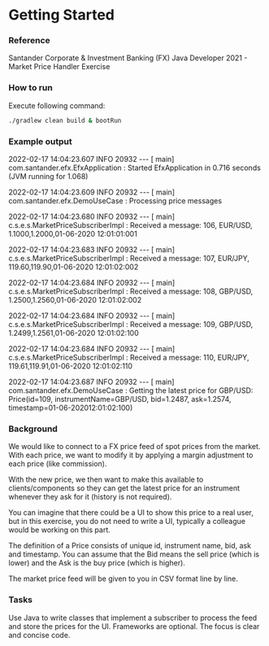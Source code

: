# Getting Started

### Reference
Santander Corporate & Investment Banking (FX)
Java Developer 2021 - Market Price Handler Exercise

### How to run

Execute following command:

```sh
./gradlew clean build & bootRun
```

### Example output

2022-02-17 14:04:23.607  INFO 20932 --- [           main] com.santander.efx.EfxApplication         : Started EfxApplication in 0.716 seconds (JVM running for 1.068)

2022-02-17 14:04:23.609  INFO 20932 --- [           main] com.santander.efx.DemoUseCase            : Processing price messages

2022-02-17 14:04:23.680  INFO 20932 --- [           main] c.s.e.s.MarketPriceSubscriberImpl        : Received a message: 106, EUR/USD, 1.1000,1.2000,01-06-2020 12:01:01:001

2022-02-17 14:04:23.683  INFO 20932 --- [           main] c.s.e.s.MarketPriceSubscriberImpl        : Received a message: 107, EUR/JPY, 119.60,119.90,01-06-2020 12:01:02:002

2022-02-17 14:04:23.684  INFO 20932 --- [           main] c.s.e.s.MarketPriceSubscriberImpl        : Received a message: 108, GBP/USD, 1.2500,1.2560,01-06-2020 12:01:02:002

2022-02-17 14:04:23.684  INFO 20932 --- [           main] c.s.e.s.MarketPriceSubscriberImpl        : Received a message: 109, GBP/USD, 1.2499,1.2561,01-06-2020 12:01:02:100

2022-02-17 14:04:23.684  INFO 20932 --- [           main] c.s.e.s.MarketPriceSubscriberImpl        : Received a message: 110, EUR/JPY, 119.61,119.91,01-06-2020 12:01:02:110

2022-02-17 14:04:23.687  INFO 20932 --- [           main] com.santander.efx.DemoUseCase            : Getting the latest price for GBP/USD: Price(id=109, instrumentName=GBP/USD, bid=1.2487, ask=1.2574, timestamp=01-06-202012:01:02:100)

### Background
We would like to connect to a FX price feed of spot prices from the market. With each price, we want to modify it by applying a margin adjustment to each price (like commission). 

With the new price, we then want to make this available to clients/components so they can get the latest price for an instrument whenever they ask for it (history is not required).

You can imagine that there could be a UI to show this price to a real user, but in this exercise, you do not need to write a UI, typically a colleague would be working on this part.

The definition of a Price consists of unique id, instrument name, bid, ask and timestamp. You can assume that the Bid means the sell price (which is lower) and the Ask is the buy price (which is higher).

The market price feed will be given to you in CSV format line by line.

### Tasks

Use Java to write classes that implement a subscriber to process the feed and store the prices for the UI. Frameworks are optional. The focus is clear and concise code. 
